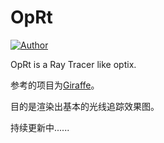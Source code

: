 # OpRt
[![Author](https://img.shields.io/badge/Author-Whpointz-blue.svg)]()

OpRt is a Ray Tracer like optix.

参考的项目为[Giraffe](https://github.com/UncP/Giraffe.git)。

目的是渲染出基本的光线追踪效果图。


持续更新中......
